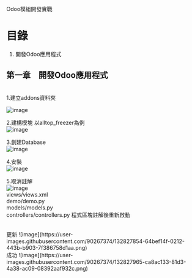  Odoo模組開發實戰
# 目錄
 1.	開發Odoo應用程式

## 第一章　開發Odoo應用程式
 <br/>
 1.建立addons資料夾
 <br/>
 
 ![image](https://user-images.githubusercontent.com/90267374/132820732-48fd81a9-b5dd-418c-9fc1-f8f31a2f2f41.png)
 <br/>
 
 2.建構模塊
 以alltop_freezer為例
 <br/>
 ![image](https://user-images.githubusercontent.com/90267374/132823268-318a5f93-28a9-462e-85bb-fcf97de3b67c.png)

 3.創建Database
 <br/>
 ![image](https://user-images.githubusercontent.com/90267374/132823586-3157071e-9107-40b5-b55b-9e50e907be57.png)
 
 4.安裝
 <br/>
 ![image](https://user-images.githubusercontent.com/90267374/132824192-b603c8ca-e111-4457-85c1-cb7a2bb3e038.png)
 
 5.取消註解
 <br/>
 ![image](https://user-images.githubusercontent.com/90267374/132825762-ca43a35b-dc23-4d77-8945-17d1ff70f1c2.png)
 <br/>
 views/views.xml    
 demo/demo.py        
 models/models.py  
 controllers/controllers.py 程式區塊註解後重新啟動
  
 <br/>
 更新
 ![image](https://user-images.githubusercontent.com/90267374/132827854-64bef14f-0212-443b-b903-7f386758d1aa.png)
 <br/>
 成功
 ![image](https://user-images.githubusercontent.com/90267374/132827965-ca8ac133-81d3-4a38-ac09-08392aaf932c.png)


 

 
 
 
 

